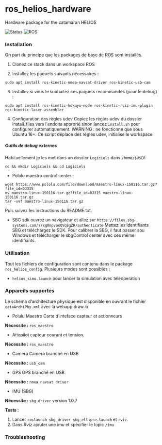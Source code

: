 # ros_helios_hardware
Hardware package for the catamaran HELIOS

![Status](https://img.shields.io/badge/Status-In%20Development-red.svg)
![ROS](https://img.shields.io/badge/ROS-Kinetic--Kame-green.svg)

### Installation
On part du principe que les packages de base de ROS sont installés.

1. Clonez ce stack dans un workspace ROS

2. Installez les paquets suivants nécessaires : 
```
sudo apt install ros-kinetic-nmea-navsat-driver ros-kinetic-usb-cam
```

3. Installez si vous le souhaitez ces paquets recommandés (pour le debug) : 
 ```
 sudo apt install ros-kinetic-hokuyo-node ros-kinetic-rviz-imu-plugin ros-kinetic-laser-assembler
 ```

4. Configuration des règles udev
Copiez les règles udev du dossier install_files vers l'endoita approrié sinon lancez `install.sh` pour configurer automatiquement. WARNING : ne fonctionne que sous Ubuntu 16+. Ce script déplace des règles udev, initialise le workspace

##### Outils de debug externes
Habituellement je les met dans un dossier `Logiciels` dans `/home/$USER`
```
cd && mkdir Logiciels && cd Logiciels
```

 - Pololu maestro control center :
```
wget https://www.pololu.com/file/download/maestro-linux-150116.tar.gz?file_id=0J315
mv maestro-linux-150116.tar.gz?file_id=0J315 maestro-linux-150116.tar.gz
tar -xvf maestro-linux-150116.tar.gz
```
Puis suivez les instructions du README.txt.

 - SBG sdk
ouvrez un navigateur et allez sur `https://files.sbg-systems.com/s/xg0mpvooQVqBgZR/authenticate`
Mettez les identifiants SBG et téléchargez le SDK. Pour calibrer la SBG, il faut passer sou Windows et télécharger le sbgControl center avec ces même identifiants.

### Utilisation

Tout les fichiers de configuration sont contenu dans le package `ros_helios_config`. Plusieurs modes sont possibles : 
 - `helios_simu.launch` pour lancer la simulation avec téléoperation

### Appareils supportés
Le schéma d'architecture physique est disponible en ouvrant le fichier `cataArchiPhy.xml` avec la webapp draw.io

 - Polulu Maestro
Carte d'inteface capteur et actionneurs

__Nécessite :__ `ros_maestro`

 - Attopilot
capteur courant et tension.

__Nécessite :__ `ros_maestro`

 - Camera
Camera branché en USB

__Nécessite :__ `usb_cam`

 - GPS
GPS branché en USB.

__Nécessite :__ `nmea_navsat_driver`

 - IMU (SBG)

__Nécessite :__ `sbg_driver` version 1.0.7

__Tests :__

 1. Lancer `roslaunch sbg_driver sbg_ellipse.launch` et `rviz`.
 2. Dans Rviz ajouter une imu et spécifier le topic `/imu`

### Troubleshooting
